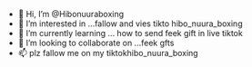- 👋 Hi, I’m @Hibonuuraboxing
- 👀 I’m interested in ...fallow and vies tikto hibo_nuura_boxing
- 🌱 I’m currently learning ... how to send feek gift in live tiktok
- 💞️ I’m looking to collaborate on ...feek gfts
- 📫 plz fallow me on my tiktokhibo_nuura_boxing


<!---
Hibonuuraboxing/Hibonuuraboxing is a ✨ special ✨ repository because its `README.md` (this file) appears on your GitHub profile.
You can click the Preview link to take a look at your changes.
--->
